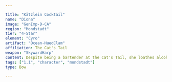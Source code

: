 ```yaml
---

title: "Kätzlein Cocktail"
name: "Diona"
image: "GenImp-D-CA"
region: "Mondstadt"
tier: "4-Star"
element: "Cyro"
artifact: "Ocean-HuedClam"
affiliation: The Cat's Tail
weapon: "SkywardHarp"
content: Despite being a bartender at the Cat's Tail, she loathes alcohol and will stop at nothing to ruin Mondstadt's wine industry — a feat easier said than done when her patrons absolutely love her drinks. She is the daughter of Draff, a hunter in Springvale.
tags: ["1.1", "character", "mondstadt"]
type: Bow

---
```

